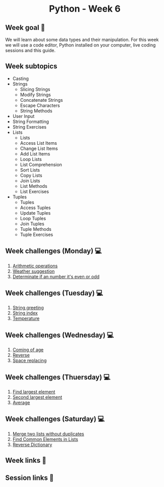 <h1 align="center">Python - Week 6</h1>

## Week goal 🏁

<p>We will learn about some data types and their manipulation. For this week we will use a code editor, Python installed on your computer, live coding sessions and this guide.</p>

## Week subtopics

- Casting
- Strings
  - Slicing Strings
  - Modify Strings
  - Concatenate Strings
  - Escape Characters
  - String Methods
- User Input
- String Formatting
- String Exercises
- Lists
  - Lists
  - Access List Items
  - Change List Items
  - Add List Items
  - Loop Lists
  - List Comprehension
  - Sort Lists
  - Copy Lists 
  - Join Lists
  - List Methods
  - List Exercises
- Tuples
  - Tuples
  - Access Tuples
  - Update Tuples
  - Loop Tuples
  - Join Tuples
  - Tuple Methods
  - Tuple Exercises

## Week challenges (Monday) 💻
1. [Arithmetic operations](./challenges/e00/desc)
2. [Weather suggestion](./challenges/e01/desc)
3. [Determinate if an number it's even or odd](./challenges/e02/desc)

## Week challenges (Tuesday) 💻
1. [String greeting](./challenges/e03/desc)
2. [String index](./challenges/e04/desc)
3. [Temperature](./challenges/e05/desc)

## Week challenges (Wednesday) 💻
1. [Coming of age](./challenges/e06/desc)
2. [Reverse](./challenges/e07/desc)
3. [Space replacing](./challenges/e08/desc)

## Week challenges (Thuersday) 💻
1. [Find largest element](./challenges/e09/desc)
2. [Second largest element](./challenges/e10/desc)
3. [Average](./challenges/e11/desc)

## Week challenges (Saturday) 💻
1. [Merge two lists without duplicates](./challenges/e12/desc)
2. [Find Common Elements in Lists](./challenges/e13/desc)
3. [Reverse Dictionary](./challenges/e14/desc)

## Week links 🔗

## Session links 🔗
